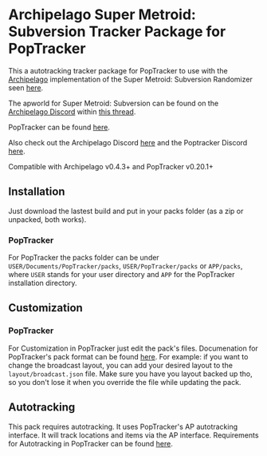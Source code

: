 # Archipelago Super Metroid: Subversion Tracker Package for PopTracker

This a autotracking tracker package for PopTracker to use with the [Archipelago](https://archipelago.gg/) implementation of the Super Metroid: Subversion Randomizer seen [here](https://github.com/SubversionRando/SubversionRando).

The apworld for Super Metroid: Subversion can be found on the [Archipelago Discord](https://discord.gg/8Z65BR2) within [this thread](https://discord.com/channels/731205301247803413/1146853510378422272).

PopTracker can be found [here](https://github.com/black-sliver/PopTracker/releases).

Also check out the Archipelago Discord [here](https://discord.gg/8Z65BR2) and the Poptracker Discord [here](https://discord.com/invite/gwThqMCPgK).

Compatible with Archipelago v0.4.3+ and PopTracker v0.20.1+

## Installation

Just download the lastest build and put in your packs folder (as a zip or unpacked, both works).

### PopTracker

For PopTracker the packs folder can be under `USER/Documents/PopTracker/packs`, `USER/PopTracker/packs` or `APP/packs`, where `USER` stands for your user directory and `APP` for the PopTracker installation directory.

## Customization

### PopTracker

For Customization in PopTracker just edit the pack's files. Documenation for PopTracker's pack format can be found [here](https://github.com/black-sliver/PopTracker/blob/master/doc/PACKS.md).
For example: if you want to change the broadcast layout, you can add your desired layout to the `layout/broadcast.json` file.
Make sure you have you layout backed up tho, so you don't lose it when you override the file while updating the pack.

## Autotracking

This pack requires autotracking. It uses PopTracker's AP autotracking interface. It will track locations and items via the AP interface. Requirements for Autotracking in PopTracker can be found [here](https://github.com/black-sliver/PopTracker/#auto-tracking).

